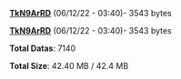 [**TkN9ArRD**](/data/TkN9ArRD.txt) (06/12/22 - 03:40)- 3543 bytes

[**TkN9ArRD**](/data/TkN9ArRD.txt) (06/12/22 - 03:40)- 3543 bytes

**Total Datas**: 7140

**Total Size**: 42.40 MB / 42.4 MB